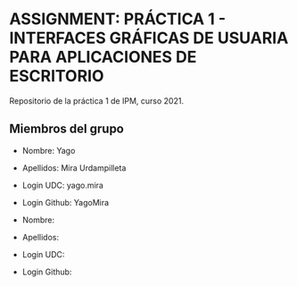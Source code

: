 # ASSIGNMENT: PRÁCTICA 1 - INTERFACES GRÁFICAS DE USUARIA PARA APLICACIONES DE ESCRITORIO

Repositorio de la práctica 1 de IPM, curso 2021.

## Miembros del grupo

  * Nombre: Yago
  * Apellidos: Mira Urdampilleta 
  * Login UDC: yago.mira
  * Login Github: YagoMira
  
  * Nombre:
  * Apellidos:
  * Login UDC:
  * Login Github:

